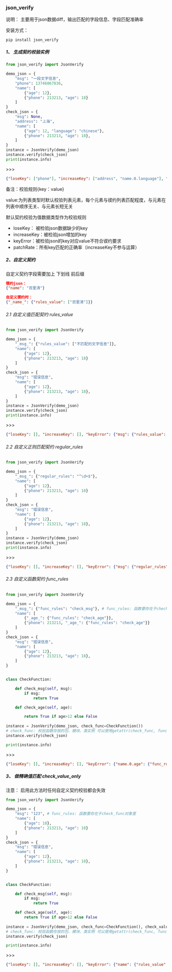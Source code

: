 ###   json_verify

说明： 主要用于json数据diff，输出匹配的字段信息、字段匹配准确率

安装方式： 
```shell script
pip install json_verify
```

##### 1、 生成契约校验实例

```python
from json_verify import JsonVerify

demo_json = {
    "msg": "一段文字信息",
    "phone": 13746067836,
    "name": [
        {"age": 12}, 
        {"phone": 213213, "age": 18}
    ]
}
check_json = {
    "msg": None,
    "address": "上海",
    "name": [
        {"age": 12, "language": "chinese"},
        {"phone": 213213, "age": 18},
    ]
}
instance = JsonVerify(demo_json)
instance.verify(check_json)
print(instance.info)
```
\>>>
```json
{"loseKey": ["phone"], "increaseKey": ["address", "name.0.language"], "keyError": {"msg": {"type_rules": ["str"], "check_value": null, "detail": "数据类型错误"}}, "patchRate": "66.67%"}
```

备注：校验规则{key：value}

value:为列表类型时默认校验列表元素，每个元素与锲约列表匹配程度，与元素在列表中顺序无关、与元素长短无关

默认契约校验为值数据类型作为校验规则

- loseKey： 被检验json数据缺少的key
- increaseKey：被检验json增加的key
- keyError：被检验json的key对应value不符合锲约要求
- patchRate：所有key匹配的正确率（increaseKey不参与运算）

##### 2、自定义契约

自定义契约字段需要加上 下划线 前后缀

```json
锲约json：
{"name": "百里清"}

自定义锲约时：
{"_name_": {"rules_value": ["百里清"]}}
```





###### 2.1 自定义值匹配契约   rules_value

```python
from json_verify import JsonVerify

demo_json = {
    "_msg_": {"rules_value": ["不匹配的文字信息"]},
    "name": [
        {"age": 12}, 
        {"phone": 213213, "age": 18}
    ]
}
check_json = {
    "msg": "错误信息",
    "name": [
        {"age": 12},
        {"phone": 213213, "age": 18},
    ]
}
instance = JsonVerify(demo_json)
instance.verify(check_json)
print(instance.info)
```
\>>>
```json
{"loseKey": [], "increaseKey": [], "keyError": {"msg": {"rules_value": ["不匹配的文字信息"], "check_value": "错误信息", "detail": "期望值与结果值不同"}}, "patchRate": "80.00%"}
```



###### 2.2 自定义正则匹配契约  regular_rules

```python
from json_verify import JsonVerify

demo_json = {
    "_msg_": {"regular_rules": "^\d+$"},
    "name": [
        {"age": 12}, 
        {"phone": 213213, "age": 18}
    ]
}
check_json = {
    "msg": "错误信息",
    "name": [
        {"age": 12},
        {"phone": 213213, "age": 18},
    ]
}
instance = JsonVerify(demo_json)
instance.verify(check_json)
print(instance.info)
```
\>>> 

```json
{"loseKey": [], "increaseKey": [], "keyError": {"msg": {"regular_rules": "^\\d+$", "check_value": "错误信息", "detail": "正则匹配错误"}}, "patchRate": "80.00%"}
```



###### 2.3 自定义函数契约 func_rules

```python
from json_verify import JsonVerify

demo_json = {
    "_msg_": {"func_rules": "check_msg"}, # func_rules: 函数要存在于check_func对象里
    "name": [
        {"_age_": {"func_rules": "check_age"}}, 
        {"phone": 213213, "_age_": {"func_rules": "check_age"}}
    ]
}
check_json = {
    "msg": "错误信息",
    "name": [
        {"age": 12},
        {"phone": 213213, "age": 18},
    ]
}


class CheckFunction:

    def check_msg(self, msg):
        if msg:
            return True

    def check_age(self, age):

        return True if age>12 else False
        
instance = JsonVerify(demo_json, check_func=CheckFunction())
# check_func: 校验函数存放的包、模块、类实例 可以使用getattr(check_func, func_name) 获取的类型
instance.verify(check_json)

print(instance.info)
```

\>>> 

```json
{"loseKey": [], "increaseKey": [], "keyError": {"name.0.age": {"func_rules": "check_age", "check_value": 12, "detail": "值不符合函数校验规则"}}, "patchRate": "80.00%"}
```
##### 3、 做精确值匹配 check_value_only

注意： 启用此方法时任何自定义契约校验都会失效
```python
from json_verify import JsonVerify

demo_json = {
    "msg": "123", # func_rules: 函数要存在于check_func对象里
    "name": [
        {"age": 18}, 
        {"phone": 213213, "age": 18}
    ]
}
check_json = {
    "msg": "错误信息",
    "name": [
        {"age": 12},
        {"phone": 213213, "age": 18},
    ]
}


class CheckFunction:

    def check_msg(self, msg):
        if msg:
            return True

    def check_age(self, age):
        return True if age>12 else False
        
instance = JsonVerify(demo_json, check_func=CheckFunction(), check_value_only=True)
# check_func: 校验函数存放的包、模块、类实例 可以使用getattr(check_func, func_name) 获取的类型
instance.verify(check_json)

print(instance.info)
```
\>>> 
```json
{"loseKey": [], "increaseKey": [], "keyError": {"name": {"rules_value": [[{"age": 18}, {"phone": 213213, "age": 18}]], "check_value": [{"age": 12}, {"phone": 213213, "age": 18}], "detail": "期望值与结果值不同"}, "name.0": {"rules_value": [{"age": 18}, {"phone": 213213, "age": 18}], "check_value": {"age": 12}, "detail": "期望值与结果值不同"}, "name.0.age": {"rules_value": [18], "check_value": 12, "detail": "期望值与结果值不同"}}, "patchRate": "40.00%"}
```



